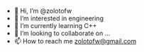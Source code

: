 - 👋 Hi, I’m @zolotofw
- 👀 I’m interested in engineering
- 🌱 I’m currently learning C++
- 💞️ I’m looking to collaborate on ...
- 📫 How to reach me zolotofw@gmail.com

<!---
zolotofw/zolotofw is a ✨ special ✨ repository because its `README.md` (this file) appears on your GitHub profile.
You can click the Preview link to take a look at your changes.
--->
